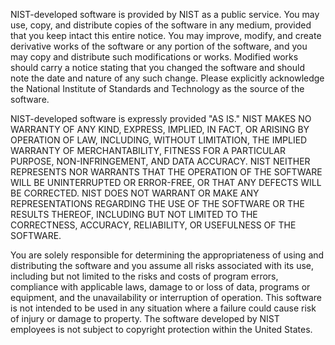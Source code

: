 NIST-developed software is provided by NIST as a public service. You may use, 
copy, and distribute copies of the software in any medium, provided that you 
keep intact this entire notice. You may improve, modify, and create derivative 
works of the software or any portion of the software, and you may copy and 
distribute such modifications or works. Modified works should carry a notice 
stating that you changed the software and should note the date and nature of 
any such change. Please explicitly acknowledge the National Institute of 
Standards and Technology as the source of the software. 

NIST-developed software is expressly provided "AS IS." NIST MAKES NO WARRANTY 
OF ANY KIND, EXPRESS, IMPLIED, IN FACT, OR ARISING BY OPERATION OF LAW, 
INCLUDING, WITHOUT LIMITATION, THE IMPLIED WARRANTY OF MERCHANTABILITY, FITNESS 
FOR A PARTICULAR PURPOSE, NON-INFRINGEMENT, AND DATA ACCURACY. NIST NEITHER 
REPRESENTS NOR WARRANTS THAT THE OPERATION OF THE SOFTWARE WILL BE UNINTERRUPTED 
OR ERROR-FREE, OR THAT ANY DEFECTS WILL BE CORRECTED. NIST DOES NOT WARRANT OR 
MAKE ANY REPRESENTATIONS REGARDING THE USE OF THE SOFTWARE OR THE RESULTS 
THEREOF, INCLUDING BUT NOT LIMITED TO THE CORRECTNESS, ACCURACY, RELIABILITY, 
OR USEFULNESS OF THE SOFTWARE.

You are solely responsible for determining the appropriateness of using and 
distributing the software and you assume all risks associated with its use, 
including but not limited to the risks and costs of program errors, compliance 
with applicable laws, damage to or loss of data, programs or equipment, and the 
unavailability or interruption of operation. This software is not intended to 
be used in any situation where a failure could cause risk of injury or damage 
to property. The software developed by NIST employees is not subject to 
copyright protection within the United States.
